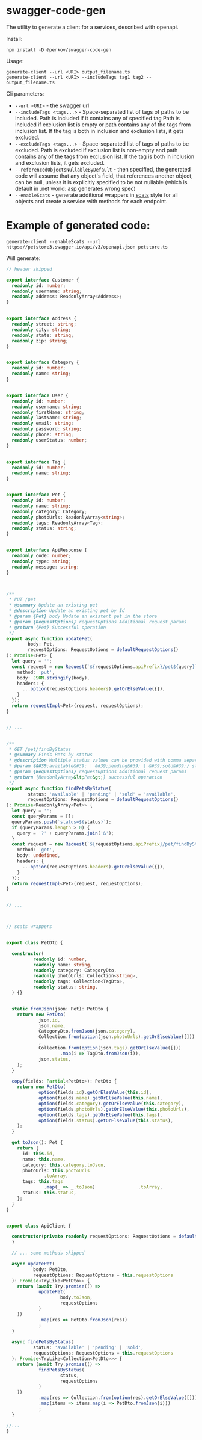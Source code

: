 # swagger-code-gen
The utility to generate a client for a services, described with openapi.

Install:
```shell
npm install -D @penkov/swagger-code-gen
```


Usage:
```shell
generate-client --url <URI> output_filename.ts
generate-client --url <URI> --includeTags tag1 tag2 -- output_filename.ts
```

Cli parameters:
* `--url <URI>` - the swagger url
* `--includeTags <tags...>` - Space-separated list of tags of paths to be included. Path is included if it contains any of specified tag
  Path is included if exclusion list is empty or path contains any of the tags from inclusion list.
  If the tag is both in inclusion and exclusion lists, it gets excluded.
* `--excludeTags <tags...>` - Space-separated list of tags of paths to be excluded. 
  Path is excluded if exclusion list is non-empty and path contains any of the tags from exclusion list.
  If the tag is both in inclusion and exclusion lists, it gets excluded.
* `--referencedObjectsNullableByDefault` - then specified, the generated code will assume that
  any object's field, that references another object, can be null, unless it is explicitly specified to be not nullable
  (which is default in .net world: asp generates wrong spec)
* `--enableScats` - generate additional wrappers in [scats](https://www.npmjs.com/package/scats) 
  style for all objects and create a service with methods for each endpoint.



# Example of generated code:

```shell
generate-client --enableScats --url https://petstore3.swagger.io/api/v3/openapi.json petstore.ts
```

Will generate:
```typescript
// header skipped

export interface Customer {
  readonly id: number;
  readonly username: string;
  readonly address: ReadonlyArray<Address>;
}


export interface Address {
  readonly street: string;
  readonly city: string;
  readonly state: string;
  readonly zip: string;
}


export interface Category {
  readonly id: number;
  readonly name: string;
}


export interface User {
  readonly id: number;
  readonly username: string;
  readonly firstName: string;
  readonly lastName: string;
  readonly email: string;
  readonly password: string;
  readonly phone: string;
  readonly userStatus: number;
}


export interface Tag {
  readonly id: number;
  readonly name: string;
}


export interface Pet {
  readonly id: number;
  readonly name: string;
  readonly category: Category;
  readonly photoUrls: ReadonlyArray<string>;
  readonly tags: ReadonlyArray<Tag>;
  readonly status: string;
}


export interface ApiResponse {
  readonly code: number;
  readonly type: string;
  readonly message: string;
}



/**
 * PUT /pet
 * @summary Update an existing pet
 * @description Update an existing pet by Id
 * @param {Pet} body Update an existent pet in the store
 * @param {RequestOptions} requestOptions Additional request params
 * @return {Pet} Successful operation
 */
export async function updatePet(
        body: Pet,
        requestOptions: RequestOptions = defaultRequestOptions()
): Promise<Pet> {
  let query = '';
  const request = new Request(`${requestOptions.apiPrefix}/pet${query}`, {
    method: 'put',
    body: JSON.stringify(body),
    headers: {
      ...option(requestOptions.headers).getOrElseValue({}),
    }
  });
  return requestImpl<Pet>(request, requestOptions);
}


// ...


/**
 * GET /pet/findByStatus
 * @summary Finds Pets by status
 * @description Multiple status values can be provided with comma separated strings
 * @param {&#39;available&#39; | &#39;pending&#39; | &#39;sold&#39;} status Status values that need to be considered for filter
 * @param {RequestOptions} requestOptions Additional request params
 * @return {ReadonlyArray&lt;Pet&gt;} successful operation
 */
export async function findPetsByStatus(
        status: 'available' | 'pending' | 'sold' = 'available',
        requestOptions: RequestOptions = defaultRequestOptions()
): Promise<ReadonlyArray<Pet>> {
  let query = '';
  const queryParams = [];
  queryParams.push(`status=${status}`);
  if (queryParams.length > 0) {
    query = '?' + queryParams.join('&');
  }
  const request = new Request(`${requestOptions.apiPrefix}/pet/findByStatus${query}`, {
    method: 'get',
    body: undefined,
    headers: {
      ...option(requestOptions.headers).getOrElseValue({}),
    }
  });
  return requestImpl<Pet>(request, requestOptions);
}


// ...



// scats wrappers


export class PetDto {

  constructor(
          readonly id: number,
          readonly name: string,
          readonly category: CategoryDto,
          readonly photoUrls: Collection<string>,
          readonly tags: Collection<TagDto>,
          readonly status: string,
  ) {}


  static fromJson(json: Pet): PetDto {
    return new PetDto(
            json.id,
            json.name,
            CategoryDto.fromJson(json.category),
            Collection.from(option(json.photoUrls).getOrElseValue([]))
            ,
            Collection.from(option(json.tags).getOrElseValue([]))
                    .map(i => TagDto.fromJson(i)),
            json.status,
    );
  }

  copy(fields: Partial<PetDto>): PetDto {
    return new PetDto(
            option(fields.id).getOrElseValue(this.id),
            option(fields.name).getOrElseValue(this.name),
            option(fields.category).getOrElseValue(this.category),
            option(fields.photoUrls).getOrElseValue(this.photoUrls),
            option(fields.tags).getOrElseValue(this.tags),
            option(fields.status).getOrElseValue(this.status),
    );
  }

  get toJson(): Pet {
    return {
      id: this.id,
      name: this.name,
      category: this.category.toJson,
      photoUrls: this.photoUrls
              .toArray,
      tags: this.tags
              .map(_ => _.toJson)                .toArray,
      status: this.status,
    };
  }
}


export class ApiClient {

  constructor(private readonly requestOptions: RequestOptions = defaultRequestOptions()) {
  }

  // ... some methods skipped

  async updatePet(
          body: PetDto,
          requestOptions: RequestOptions = this.requestOptions
  ): Promise<TryLike<PetDto>> {
    return (await Try.promise(() =>
            updatePet(
                    body.toJson,
                    requestOptions
            )
    ))
            .map(res => PetDto.fromJson(res))
            ;
  }

  async findPetsByStatus(
          status: 'available' | 'pending' | 'sold',
          requestOptions: RequestOptions = this.requestOptions
  ): Promise<TryLike<Collection<PetDto>>> {
    return (await Try.promise(() =>
            findPetsByStatus(
                    status,
                    requestOptions
            )
    ))
            .map(res => Collection.from(option(res).getOrElseValue([])))
            .map(items => items.map(i => PetDto.fromJson(i)))
            ;
  }

//...
}

```
